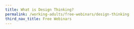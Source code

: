 ```yaml
---
title: What is Design Thinking?
permalink: /working-adults/free-webinars/design-thinking
third_nav_title: Free Webinars
---
```

